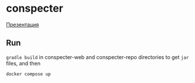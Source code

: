 # conspecter

[Презентация](slides.pdf)

## Run
`gradle build` in conspecter-web and conspecter-repo directories to get `jar` files, and then
```
docker compose up
```
